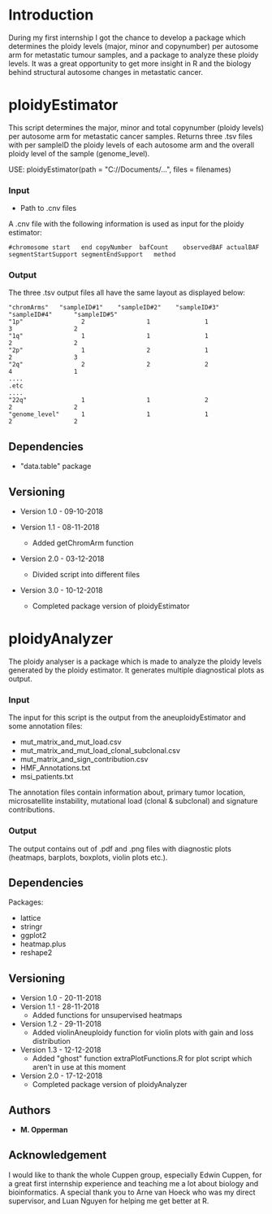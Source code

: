 # Introduction

During my first internship I got the chance to develop a package which determines the ploidy levels (major, minor and copynumber) per autosome arm for metastatic tumour samples, and a package to analyze these ploidy levels. It was a great opportunity to get more insight in R and the biology behind structural autosome changes in metastatic cancer. 

# ploidyEstimator

This script determines the major, minor and total copynumber (ploidy levels) per autosome arm for metastatic cancer samples. Returns three .tsv files with per sampleID the ploidy levels of each autosome arm and the overall ploidy level of the sample (genome_level).

USE:  ploidyEstimator(path = "C://Documents/...", files = filenames)

### Input

- Path to .cnv files

A .cnv file with the following information is used as input for the ploidy estimator:

```
#chromosome	start	end	copyNumber	bafCount	observedBAF	actualBAF	segmentStartSupport	segmentEndSupport	method
```

### Output

The three .tsv output files all have the same layout as displayed below:

```
"chromArms"	  "sampleID#1"	  "sampleID#2"	  "sampleID#3"  "sampleID#4"	  "sampleID#5"	
"1p"	            2                 1               1               3                 2
"1q"	            1                 1               1               2                 2
"2p"	            1                 2               1               2                 3
"2q"	            2                 2               2               4                 1
....
.etc
....
"22q"	            1                 1               2               2                 2
"genome_level"      1                 1               1               2                 2
```

## Dependencies

* "data.table" package

## Versioning

* Version 1.0 - 09-10-2018

* Version 1.1 - 08-11-2018
  * Added getChromArm function
  
* Version 2.0 - 03-12-2018
  * Divided script into different files
  
* Version 3.0 - 10-12-2018
  * Completed package version of ploidyEstimator
  
# ploidyAnalyzer

The ploidy analyser is a package which is made to analyze the ploidy levels generated by the ploidy estimator. It generates multiple diagnostical plots as output. 

### Input

The input for this script is the output from the aneuploidyEstimator and some annotation files:
* mut_matrix_and_mut_load.csv
* mut_matrix_and_mut_load_clonal_subclonal.csv
* mut_matrix_and_sign_contribution.csv
* HMF_Annotations.txt
* msi_patients.txt

The annotation files contain information about, primary tumor location, microsatellite instability,  mutational load (clonal & subclonal) and signature contributions.

### Output

The output contains out of .pdf and .png files with diagnostic plots (heatmaps, barplots, boxplots, violin plots etc.). 

## Dependencies

Packages:
* lattice
* stringr
* ggplot2
* heatmap.plus
* reshape2

## Versioning

* Version 1.0 - 20-11-2018
* Version 1.1 - 28-11-2018
  * Added functions for unsupervised heatmaps
* Version 1.2 - 29-11-2018
  * Added violinAneuploidy function for violin plots with gain and loss distribution
* Version 1.3 - 12-12-2018
  * Added "ghost" function extraPlotFunctions.R for plot script which aren't in use at this moment
* Version 2.0 - 17-12-2018
  * Completed package version of ploidyAnalyzer
 

## Authors

* **M. Opperman** 

## Acknowledgement

I would like to thank the whole Cuppen group, especially Edwin Cuppen, for a great first internship experience and teaching me a lot about biology and bioinformatics.
A special thank you to Arne van Hoeck who was my direct supervisor, and Luan Nguyen for helping me get better at R.  


